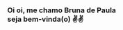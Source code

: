 ### Oi oi, me chamo Bruna de Paula <br> seja bem-vinda(o) ✌️✌️

<!-- <div align="center">
  <a href="https://github.com/Brulibra">
  <img height="180em" src="https://github-readme-stats.vercel.app/api?username=Brulibra&show_icons=true&theme=tokyonight&include_all_commits=true&count_private=true"/>
  <img height="180em" src="https://github-readme-stats.vercel.app/api/top-langs/?username=Brulibra&layout=compact&langs_count=5&theme=tokyonight"/>
	</a>
</div> -->

##

<!-- <div style="display: inline_block"><br>
	<a href = "mailto:brulibra03@hotmail.com" target ="_blank"> <img src="https://img.shields.io/badge/Microsoft_Outlook-0078D4?style=for-the-badge&logo=microsoft-outlook&logoColor=white"></a>
	<a href = "www.linkedin.com/in/brunadpaula" target = "_blank"> <img src="https://img.shields.io/badge/LinkedIn-0077B5?style=for-the-badge&logo=linkedin&logoColor=white"></a>
	<a href = "https://discord.gg/Brulibra#6990" target = "_blank"> <img src ="https://img.shields.io/badge/Discord-7289DA?style=for-the-badge&logo=discord&logoColor=white"> </a> 
</div> 

arrumar link LinkedIn e Discord colocar Slack -> Email Ok
-->

<!--
**Brulibra/brulibra** is a ✨ _special_ ✨ repository because its `README.md` (this file) appears on your GitHub profile.

Here are some ideas to get you started:

- 🔭 Atualmente estou estudando para me tornar desenvolvedora Front-end
- 🌱 Aprendendo sobre Firebase no momento
- 👯 I’m looking to collaborate on ...
- 🤔 I’m looking for help with ...
- 💬 Ask me about ...
- 📫 How to reach me: ...
- 😄 Pronouns: ...
- ⚡ Fun fact: ...
-->

<!-- ![Snake animation](https://github.com/brulibra/brulibra/blob/output/github-contribution-grid-snake.svg) -->
